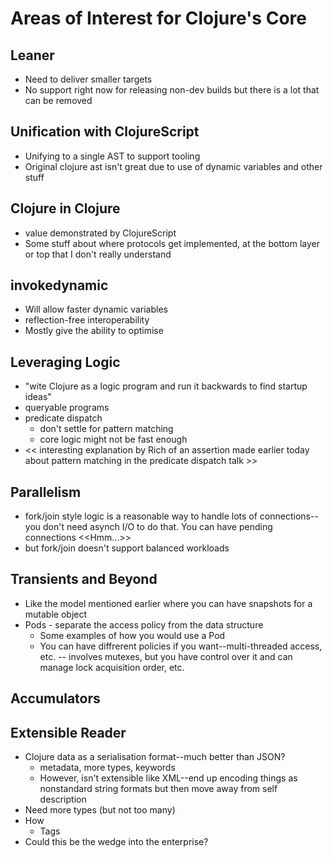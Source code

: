 # Areas of Interest for Clojure's Core

## Leaner
* Need to deliver smaller targets
* No support right now for releasing non-dev builds but there is a lot
  that can be removed

## Unification with ClojureScript
* Unifying to a single AST to support tooling
* Original clojure ast isn't great due to use of dynamic variables and
  other stuff
  
## Clojure in Clojure
* value demonstrated by ClojureScript
* Some stuff about where protocols get implemented, at the bottom
  layer or top that I don't really understand

## invokedynamic
* Will allow faster dynamic variables
* reflection-free interoperability
* Mostly give the ability to optimise

## Leveraging Logic
* "wite Clojure as a logic program and run it backwards to find
  startup ideas"
* queryable programs
* predicate dispatch
  * don't settle for pattern matching
  * core logic might not be fast enough
* << interesting explanation by Rich of an assertion made earlier
  today about pattern matching in the predicate dispatch talk >>

## Parallelism
* fork/join style logic is a reasonable way to handle lots of
  connections--you don't need asynch I/O to do that.  You can have
  pending connections <<Hmm...>>
* but fork/join doesn't support balanced workloads

## Transients and Beyond
* Like the model mentioned earlier where you can have snapshots for a
  mutable object
* Pods - separate the access policy from the data structure
  * Some examples of how you would use a Pod
  * You can have diffrerent policies if you want--multi-threaded
    access, etc. -- involves mutexes, but you have control over it and
    can manage lock acquisition order, etc.

## Accumulators

## Extensible Reader
* Clojure data as a serialisation format--much better than JSON?
  * metadata, more types, keywords
  * However, isn't extensible like XML--end up encoding things as
    nonstandard string formats but then move away from self
    description
* Need more types (but not too many)
* How
  * Tags
* Could this be the wedge into the enterprise?
